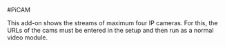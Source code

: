 #PiCAM

This add-on shows the streams of maximum four IP cameras. 
For this, the URLs of the cams must be entered in the setup and then run
as a normal video module. 


